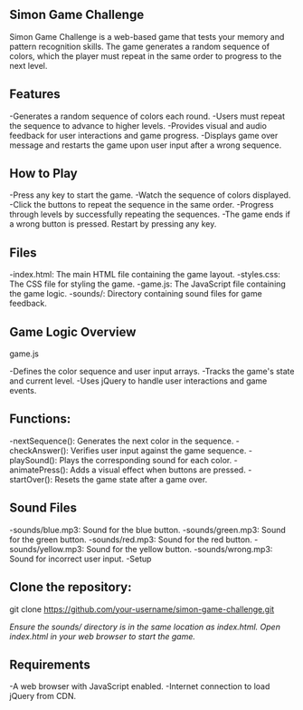 Simon Game Challenge
-------------------------------------
Simon Game Challenge is a web-based game that tests your memory and pattern recognition skills. The game generates a random sequence of colors, which the player must repeat in the same order to progress to the next level.

Features
------------------

-Generates a random sequence of colors each round.
-Users must repeat the sequence to advance to higher levels.
-Provides visual and audio feedback for user interactions and game progress.
-Displays game over message and restarts the game upon user input after a wrong sequence.

How to Play
-------------------

-Press any key to start the game.
-Watch the sequence of colors displayed.
-Click the buttons to repeat the sequence in the same order.
-Progress through levels by successfully repeating the sequences.
-The game ends if a wrong button is pressed. Restart by pressing any key.

Files
---------------
-index.html: The main HTML file containing the game layout.
-styles.css: The CSS file for styling the game.
-game.js: The JavaScript file containing the game logic.
-sounds/: Directory containing sound files for game feedback.

Game Logic Overview
------------------------------
game.js

-Defines the color sequence and user input arrays.
-Tracks the game's state and current level.
-Uses jQuery to handle user interactions and game events.

Functions:
-------------------

-nextSequence(): Generates the next color in the sequence.
-checkAnswer(): Verifies user input against the game sequence.
-playSound(): Plays the corresponding sound for each color.
-animatePress(): Adds a visual effect when buttons are pressed.
-startOver(): Resets the game state after a game over.


Sound Files
-------------------------------------

-sounds/blue.mp3: Sound for the blue button.
-sounds/green.mp3: Sound for the green button.
-sounds/red.mp3: Sound for the red button.
-sounds/yellow.mp3: Sound for the yellow button.
-sounds/wrong.mp3: Sound for incorrect user input.
-Setup

Clone the repository:
-------------------------------

git clone https://github.com/your-username/simon-game-challenge.git

*Ensure the sounds/ directory is in the same location as index.html.*
*Open index.html in your web browser to start the game.*

Requirements
----------------------
-A web browser with JavaScript enabled.
-Internet connection to load jQuery from CDN.
